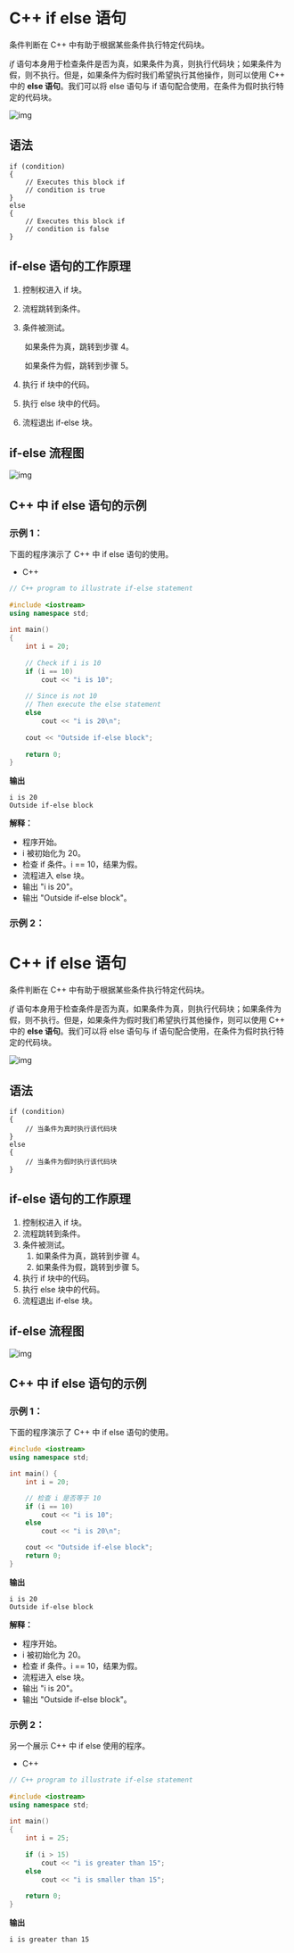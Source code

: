 # C++ if else 语句

条件判断在 C++ 中有助于根据某些条件执行特定代码块。

*if* 语句本身用于检查条件是否为真，如果条件为真，则执行代码块；如果条件为假，则不执行。但是，如果条件为假时我们希望执行其他操作，则可以使用 C++ 中的 **else 语句**。我们可以将 else 语句与 if 语句配合使用，在条件为假时执行特定的代码块。

![img](https://media.geeksforgeeks.org/wp-content/uploads/20191118180512/If-else-statement-GeeksforGeeks1.jpg)

## 语法

```
if (condition)
{
    // Executes this block if
    // condition is true
}
else
{
    // Executes this block if
    // condition is false
}
```

## if-else 语句的工作原理

1. 控制权进入 if 块。

2. 流程跳转到条件。

3. 条件被测试。

   ​	如果条件为真，跳转到步骤 4。

   ​	如果条件为假，跳转到步骤 5。

4. 执行 if 块中的代码。

5. 执行 else 块中的代码。

6. 流程退出 if-else 块。

## if-else 流程图

![img](https://media.geeksforgeeks.org/wp-content/uploads/20191119183412/C-Cpp-if-else.png)

## C++ 中 if else 语句的示例

### 示例 1：

下面的程序演示了 C++ 中 if else 语句的使用。

- C++

```cpp
// C++ program to illustrate if-else statement  
    
#include <iostream>  
using namespace std;  
    
int main()  
{  
    int i = 20;  
    
    // Check if i is 10  
    if (i == 10)  
        cout << "i is 10";  
    
    // Since is not 10  
    // Then execute the else statement  
    else
        cout << "i is 20\n";  
    
    cout << "Outside if-else block";  
    
    return 0;  
}  
```

**输出**

```
i is 20
Outside if-else block
```

**解释：**

- 程序开始。
- i 被初始化为 20。
- 检查 if 条件。i == 10，结果为假。
- 流程进入 else 块。
- 输出 "i is 20"。
- 输出 "Outside if-else block"。

### 示例 2：

# C++ if else 语句

条件判断在 C++ 中有助于根据某些条件执行特定代码块。

*if* 语句本身用于检查条件是否为真，如果条件为真，则执行代码块；如果条件为假，则不执行。但是，如果条件为假时我们希望执行其他操作，则可以使用 C++ 中的 **else 语句**。我们可以将 else 语句与 if 语句配合使用，在条件为假时执行特定的代码块。

![img](https://media.geeksforgeeks.org/wp-content/uploads/20191118180512/If-else-statement-GeeksforGeeks1.jpg)

## **语法**

```arduino
if (condition)
{
    // 当条件为真时执行该代码块
}
else
{
    // 当条件为假时执行该代码块
}
```

## **if-else 语句的工作原理**

1. 控制权进入 if 块。
2. 流程跳转到条件。
3. 条件被测试。
   1. 如果条件为真，跳转到步骤 4。
   2. 如果条件为假，跳转到步骤 5。
4. 执行 if 块中的代码。
5. 执行 else 块中的代码。
6. 流程退出 if-else 块。

## **if-else 流程图**

![img](https://media.geeksforgeeks.org/wp-content/uploads/20191119183412/C-Cpp-if-else.png)

## C++ 中 if else 语句的示例

### **示例 1：**

下面的程序演示了 C++ 中 if else 语句的使用。

```cpp
#include <iostream>
using namespace std;

int main() {
    int i = 20;

    // 检查 i 是否等于 10
    if (i == 10)
        cout << "i is 10";
    else
        cout << "i is 20\n";

    cout << "Outside if-else block";
    return 0;
}
```

**输出**

```
i is 20
Outside if-else block
```

**解释：**

- 程序开始。
- i 被初始化为 20。
- 检查 if 条件。i == 10，结果为假。
- 流程进入 else 块。
- 输出 "i is 20"。
- 输出 "Outside if-else block"。

### **示例 2：**

另一个展示 C++ 中 if else 使用的程序。

- C++

```cpp
// C++ program to illustrate if-else statement  
    
#include <iostream>  
using namespace std;  
    
int main()  
{  
    int i = 25;  
    
    if (i > 15)  
        cout << "i is greater than 15";  
    else
        cout << "i is smaller than 15";  
    
    return 0;  
}
```

**输出**

```
i is greater than 15
```